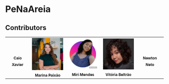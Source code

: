 # PeNaAreia


## Contributors

<table>
  <tr>

  <td align="center"><a href="https://github.com/stnrfzz"><img src="" width="100px;" alt=""/><br /><sub><b>Caio Xavier</b></sub></a><br/></td>
  
 <td align="center"><a href="https://github.com/Marina-Paixao"><img src="https://github.com/miriamrms/PeNaAreia/blob/main/Contributors/marina.jpg" width="100px;" alt=""/><br /><sub><b>Marina Paixão</b></sub></a><br/></td>

<td align="center"><a href="https://github.com/miriamrms"><img src="https://github.com/miriamrms/PeNaAreia/blob/main/Contributors/miri.jpeg" width="100px;" alt=""/><br /><sub><b>Miri Mendes</b></sub></a><br/></td>

<td align="center"><a href="https://github.com/vbwo"><img src="https://github.com/miriamrms/PeNaAreia/blob/main/Contributors/vivi.jpeg" width="100px;" alt=""/><br /><sub><b>Vitória Beltrão</b></sub></a><br/></td>
    
<td align="center"><a href="https://github.com/ncdrneto"><img src="" width="100px;" alt=""/><br /><sub><b>Newton Neto</b></sub></a><br/></td>

 </tr>
 </table>
